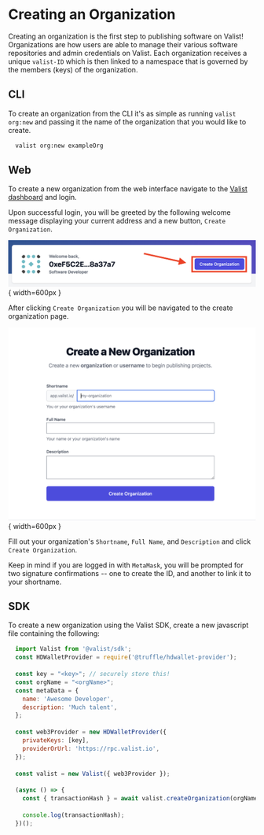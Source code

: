 # Creating an Organization

Creating an organization is the first step to publishing software on Valist! Organizations are how users are able to manage their various software repositories and admin credentials on Valist. Each organization receives a unique `valist-ID` which is then linked to a namespace that is governed by the members (keys) of the organization.

## CLI

To create an organization from the CLI it's as simple as running `valist org:new` and passing it the name of the organization that you would like to create.

```bash
  valist org:new exampleOrg
```

## Web

To create a new organization from the web interface navigate to the [Valist dashboard](https://app.valist.io) and login.

Upon successful login, you will be greeted by the following welcome message displaying your current address and a new button, `Create Organization`.

![create-organization-button](img/valist-create-org-button.png){ width=600px }

After clicking `Create Organization` you will be navigated to the create organization page.

![create-org-page](img/valist-create-org-form.png){ width=600px }

Fill out your organization's `Shortname`, `Full Name`, and `Description` and click `Create Organization`.

Keep in mind if you are logged in with `MetaMask`, you will be prompted for two signature confirmations -- one to create the ID, and another to link it to your shortname.

## SDK

To create a new organization using the Valist SDK, create a new javascript file containing the following:

```javascript
  import Valist from '@valist/sdk';
  const HDWalletProvider = require('@truffle/hdwallet-provider');

  const key = "<key>"; // securely store this!
  const orgName = "<orgName>";
  const metaData = {
    name: 'Awesome Developer',
    description: 'Much talent',
  };

  const web3Provider = new HDWalletProvider({
    privateKeys: [key],
    providerOrUrl: 'https://rpc.valist.io',
  });

  const valist = new Valist({ web3Provider });

  (async () => {
    const { transactionHash } = await valist.createOrganization(orgName, metaData);

    console.log(transactionHash);
  })();
```
